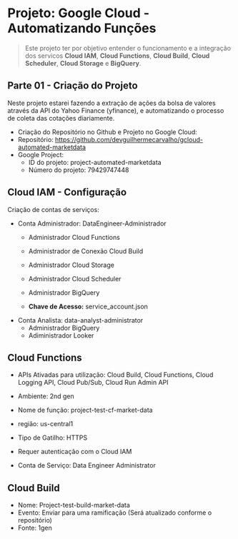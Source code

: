 # Projeto: Google Cloud - Automatizando Funções

> Este projeto ter por objetivo entender o funcionamento e a integração dos servicos **Cloud IAM**, **Cloud Functions**, **Cloud Build**, **Cloud Scheduler**, **Cloud Storage** e **BigQuery**.

## Parte 01 - Criação do Projeto

Neste projeto estarei fazendo a extração de ações da bolsa de valores através da API do Yahoo Finance (yfinance), e automatizando o processo de coleta das cotações diariamente.

- Criação do Repositório no Github e Projeto no Google Cloud:
- Repositório: https://github.com/devguilhermecarvalho/gcloud-automated-marketdata
- Google Project:
    - ID do projeto: project-automated-marketdata
    - Número do projeto: 79429747448

## Cloud IAM - Configuração
Criação de contas de serviços:

- Conta Administrador:
    DataEngineer-Administrador
    - Administrador Cloud Functions
    - Administrador de Conexão Cloud Build
    - Administrador Cloud Storage
    - Administrador Cloud Scheduler
    - Administrador BigQuery

    - **Chave de Acesso:** service_account.json
- Conta Analista: data-analyst-administrator
    - Administrador BigQuery
    - Adiministrador Looker


## Cloud Functions
 - APIs Ativadas para utilização: Cloud Build, Cloud Functions, Cloud Logging API, Cloud Pub/Sub, Cloud Run Admin API

- Ambiente: 2nd gen
- Nome de função: project-test-cf-market-data
- região: us-central1
- Tipo de Gatilho: HTTPS
- Requer autenticação com o Cloud IAM
- Conta de Serviço: Data Engineer Administrator

## Cloud Build

- Nome: Project-test-build-market-data
- Evento: Enviar para uma ramificação (Será atualizado conforme o repositório)
- Fonte: 1gen